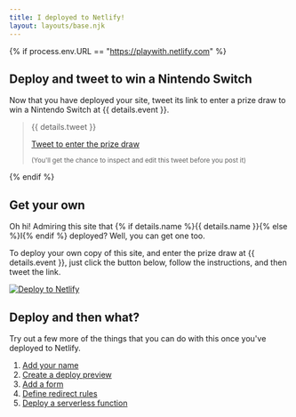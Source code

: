 ```yaml
---
title: I deployed to Netlify!
layout: layouts/base.njk
---
```


{% if process.env.URL == "https://playwith.netlify.com" %}
<h2 id="tweet">Deploy and tweet to win a Nintendo Switch</h2>

Now that you have deployed your site, tweet its link to enter a prize draw to win a Nintendo Switch at {{ details.event }}.

> {{ details.tweet }}
>
> <a href="https://twitter.com/intent/tweet?text={{ details.tweet | urlencode }}" class="btn" target="NEW" rel="noopener">Tweet to enter the prize draw</a>
>
><small>(You'll get the chance to inspect and edit this tweet before you post it)</small>

{% endif %}

<h2 id="get-yours">Get your own</h2>

Oh hi! Admiring this site that {% if details.name %}{{ details.name }}{% else %}I{% endif %} deployed? Well, you can get one too.

To deploy your own copy of this site, and enter the prize draw at {{ details.event }}, just click the button below, follow the instructions, and then tweet the link.

[![Deploy to Netlify](https://www.netlify.com/img/deploy/button.svg)](https://app.netlify.com/start/deploy?repository=https://github.com/netlify/my-first-netlify-deploys)


<h2>Deploy and then what?</h2>

Try out a few more of the things that you can do with this once you've deployed to Netlify.

1. [Add your name](/next-steps/#add-your-name)
1. [Create a deploy preview](/next-steps/#deploy-preview)
1. [Add a form](/next-steps/#form)
1. [Define redirect rules](/next-steps/#redirects)
1. [Deploy a serverless function](/next-steps/#functions)


